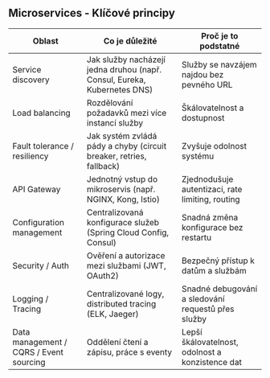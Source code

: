 ## Microservices - Klíčové principy



| Oblast                                  | Co je důležité                                                           | Proč je to podstatné                               |
| --------------------------------------- | ------------------------------------------------------------------------ | -------------------------------------------------- |
| Service discovery                       | Jak služby nacházejí jedna druhou (např. Consul, Eureka, Kubernetes DNS) | Služby se navzájem najdou bez pevného URL          |
| Load balancing                          | Rozdělování požadavků mezi více instancí služby                          | Škálovatelnost a dostupnost                        |
| Fault tolerance / resiliency            | Jak systém zvládá pády a chyby (circuit breaker, retries, fallback)      | Zvyšuje odolnost systému                           |
| API Gateway                             | Jednotný vstup do mikroservis (např. NGINX, Kong, Istio)                 | Zjednodušuje autentizaci, rate limiting, routing   |
| Configuration management                | Centralizovaná konfigurace služeb (Spring Cloud Config, Consul)          | Snadná změna konfigurace bez restartu              |
| Security / Auth                         | Ověření a autorizace mezi službami (JWT, OAuth2)                         | Bezpečný přístup k datům a službám                 |
| Logging / Tracing                       | Centralizované logy, distributed tracing (ELK, Jaeger)                   | Snadné debugování a sledování requestů přes služby |
| Data management / CQRS / Event sourcing | Oddělení čtení a zápisu, práce s eventy                                  | Lepší škálovatelnost, odolnost a konzistence dat   |


